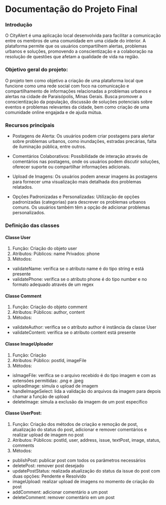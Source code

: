 # Documentação do Projeto Final

### Introdução

O CityAlert é uma aplicação local desenvolvida para facilitar a comunicação entre os membros de uma comunidade em uma cidade do interior. A plataforma permite que os usuários compartilhem alertas, problemas urbanos e soluções, promovendo a conscientização e a colaboração na resolução de questões que afetam a qualidade de vida na região.

### Objetivo geral do projeto:

O projeto tem como objetivo a criação de uma plataforma local que funcione como uma rede social com foco na comunicação e compartilhamento de informações relacionadas a problemas urbanos e alertas na cidade de Paraisópolis, Minas Gerais. Busca promover a conscientização da população, discussão de soluções potenciais sobre eventos e problemas relevantes da cidade, bem como criação de uma comunidade online engajada e de ajuda mútua.

### Recursos principais

- Postagens de Alerta: Os usuários podem criar postagens para alertar sobre problemas urbanos, como inundações, estradas precárias, falta de iluminação pública, entre outros.

- Comentários Colaborativos: Possibilidade de interação através de comentários nas postagens, onde os usuários podem discutir soluções, oferecer suporte ou compartilhar informações adicionais.

- Upload de Imagens: Os usuários podem anexar imagens às postagens para fornecer uma visualização mais detalhada dos problemas relatados.

- Opções Padronizadas e Personalizadas: Utilização de opções padronizadas (categorias) para descrever os problemas urbanos comuns. Os usuários também têm a opção de adicionar problemas personalizados.

### Definição das classes

#### Classe User

1. Função: Criação do objeto user
2. Atributos:
   Públicos: name
   Privados: phone
3. Métodos:

- validateName: verifica se o atributo name é do tipo string e está presente
- validatePhone: verifica se o atributo phone é do tipo number e no formato adequado através de um regex

#### Classe Comment

1. Função: Criação do objeto comment
2. Atributos:
   Públicos: author, content
3. Métodos:

- validateAuthor: verifica se o atributo author é instância da classe User
- validateContent: verifica se o atributo content está presente

#### Classe ImageUploader

1. Função: Criação
2. Atributos:
   Público: postId, imageFile
3. Métodos:

- isImageFile: verifica se o arquivo recebido é do tipo imagem e com as extensões permitidas: .png e .jpeg
- uploadImage: simula o upload de imagem
- handleImageSelect: lida a validação do arquivos da imagem para depois chamar a função de upload
- deleteImage: simula a exclusão da imagem de um post específico

#### Classe UserPost:

1. Função: Criação dos métodos de criação e remoção de post, atualização do status do post, adicionar e remover comentários e realizar upload de imagem no post
2. Atributos:
   Públicos: postId, user, address, issue, textPost, image, status, comments
3. Métodos:

- publishPost: publicar post com todos os parâmetros necessários
- deletePost: remover post desejado
- updatePostStatus: realizada atualização do status da issue do post com duas opções: Pendente e Resolvido
- imageUpload: realizar upload de imagens no momento de criação do post
- addComment: adicionar comentário a um post
- deleteComment: remover comentário em um post
